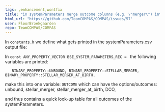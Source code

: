 ```yaml
---
tags: ,enhancement,wontfix
title: "in systemParameters merge outcome columns (e.g. \"merger\") into one OUTCOME column"
html_url: "https://github.com/TeamCOMPAS/COMPAS/issues/57"
user: FloorBroekgaarden
repo: TeamCOMPAS/COMPAS
---
```


In `constants.h` we define what gets printed in the systemParameters.csv output file: 

In `const ANY_PROPERTY_VECTOR BSE_SYSTEM_PARAMETERS_REC = ` 
the following variables are printed: 

`    BINARY_PROPERTY::UNBOUND,
    BINARY_PROPERTY::STELLAR_MERGER,
    BINARY_PROPERTY::STELLAR_MERGER_AT_BIRTH,
`

make this into one variable: `OUTCOME` which can have the options/outcomes: 
unbound, stellar_merger, stellar_merger_at_birth, DCO, 

and thus contains a quick look-up table for all outcomes of the systemParameters. 
